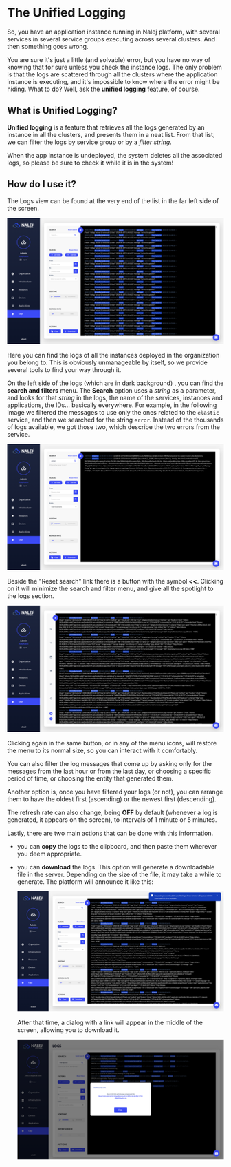 # The Unified Logging

So, you have an application instance running in Nalej platform, with several services in several service groups executing across several clusters. And then something goes wrong.

You are sure it's just a little \(and solvable\) error, but you have no way of knowing that for sure unless you check the instance logs. The only problem is that the logs are scattered through all the clusters where the application instance is executing, and it's impossible to know where the error might be hiding. What to do? Well, ask the **unified logging** feature, of course.

## What is **Unified Logging**?

**Unified logging** is a feature that retrieves all the logs generated by an instance in all the clusters, and presents them in a neat list. From that list, we can filter the logs by service group or by a _filter string_.

When the app instance is undeployed, the system deletes all the associated logs, so please be sure to check it while it is in the system!

## How do I use it?

The Logs view can be found at the very end of the list in the far left side of the screen.

![Logs main view](../../img/logs_main.png)

Here you can find the logs of all the instances deployed in the organization you belong to. This is obviously unmanageable by itself, so we provide several tools to find your way through it. 

On the left side of the logs (which are in dark background) , you can find the **search and filters** menu. The **Search** option uses a _string_ as a parameter, and looks for that _string_ in the logs, the name of the services, instances and applications, the IDs... basically everywhere. For example, in the following image we filtered the messages to use only the ones related to the `elastic` service, and then we searched for the string `error`. Instead of the thousands of logs available, we got those two, which describe the two errors from the service.

![Search by string](../../img/logs_searchbystring.png) 

Beside the "Reset search" link there is a button with the symbol **<<**. Clicking on it will minimize the search and filter menu, and give all the spotlight to the logs section.

![Search & Filter menu minimized.](../../img/logs_minimizemenu.png)

Clicking again in the same button, or in any of the menu icons, will restore the menu to its normal size, so you can interact with it comfortably.

You can also filter the log messages that come up by asking only for the messages from the last hour or from the last day, or choosing a specific period of time, or choosing the entity that generated them.

Another option is, once you have filtered your logs (or not), you can arrange them to have the oldest first (ascending) or the newest first (descending).

The refresh rate can also change, being **OFF** by default (whenever a log is generated, it appears on the screen), to intervals of 1 minute or 5 minutes.

Lastly, there are two main actions that can be done with this information.

- you can **copy** the logs to the clipboard, and then paste them wherever you deem appropriate.

- you can **download** the logs. This option will generate a downloadable file in the server. Depending on the size of the file, it may take a while to generate. The platform will announce it like this:

  ![Download logs message.](../../img/logs_download_message.png)

  After that time, a dialog with a link will appear in the middle of the screen, allowing you to download it.

  ![Download dialog.](../../img/logs_downloadlink.png)

